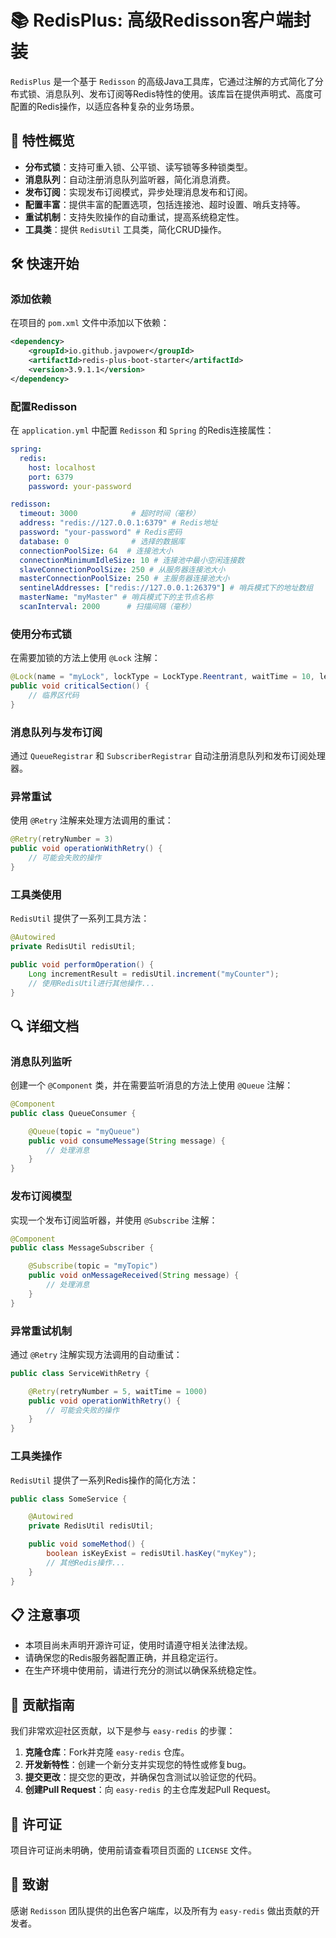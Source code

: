 
# 📚 RedisPlus: 高级Redisson客户端封装

`RedisPlus` 是一个基于 `Redisson` 的高级Java工具库，它通过注解的方式简化了分布式锁、消息队列、发布订阅等Redis特性的使用。该库旨在提供声明式、高度可配置的Redis操作，以适应各种复杂的业务场景。

## 🌈 特性概览

- **分布式锁**：支持可重入锁、公平锁、读写锁等多种锁类型。
- **消息队列**：自动注册消息队列监听器，简化消息消费。
- **发布订阅**：实现发布订阅模式，异步处理消息发布和订阅。
- **配置丰富**：提供丰富的配置选项，包括连接池、超时设置、哨兵支持等。
- **重试机制**：支持失败操作的自动重试，提高系统稳定性。
- **工具类**：提供 `RedisUtil` 工具类，简化CRUD操作。

## 🛠️ 快速开始

### 添加依赖

在项目的 `pom.xml` 文件中添加以下依赖：

```xml
<dependency>
    <groupId>io.github.javpower</groupId>
    <artifactId>redis-plus-boot-starter</artifactId>
    <version>3.9.1.1</version>
</dependency>
```

### 配置Redisson

在 `application.yml` 中配置 `Redisson` 和 `Spring` 的Redis连接属性：

```yaml
spring:
  redis:
    host: localhost
    port: 6379
    password: your-password

redisson:
  timeout: 3000            # 超时时间（毫秒）
  address: "redis://127.0.0.1:6379" # Redis地址
  password: "your-password" # Redis密码
  database: 0              # 选择的数据库
  connectionPoolSize: 64  # 连接池大小
  connectionMinimumIdleSize: 10 # 连接池中最小空闲连接数
  slaveConnectionPoolSize: 250 # 从服务器连接池大小
  masterConnectionPoolSize: 250 # 主服务器连接池大小
  sentinelAddresses: ["redis://127.0.0.1:26379"] # 哨兵模式下的地址数组
  masterName: "myMaster" # 哨兵模式下的主节点名称
  scanInterval: 2000      # 扫描间隔（毫秒）
```

### 使用分布式锁

在需要加锁的方法上使用 `@Lock` 注解：

```java
@Lock(name = "myLock", lockType = LockType.Reentrant, waitTime = 10, leaseTime = 300)
public void criticalSection() {
    // 临界区代码
}
```

### 消息队列与发布订阅

通过 `QueueRegistrar` 和 `SubscriberRegistrar` 自动注册消息队列和发布订阅处理器。

### 异常重试

使用 `@Retry` 注解来处理方法调用的重试：

```java
@Retry(retryNumber = 3)
public void operationWithRetry() {
    // 可能会失败的操作
}
```

### 工具类使用

`RedisUtil` 提供了一系列工具方法：

```java
@Autowired
private RedisUtil redisUtil;

public void performOperation() {
    Long incrementResult = redisUtil.increment("myCounter");
    // 使用RedisUtil进行其他操作...
}
```

## 🔍 详细文档

### 消息队列监听

创建一个 `@Component` 类，并在需要监听消息的方法上使用 `@Queue` 注解：

```java
@Component
public class QueueConsumer {

    @Queue(topic = "myQueue")
    public void consumeMessage(String message) {
        // 处理消息
    }
}
```

### 发布订阅模型

实现一个发布订阅监听器，并使用 `@Subscribe` 注解：

```java
@Component
public class MessageSubscriber {

    @Subscribe(topic = "myTopic")
    public void onMessageReceived(String message) {
        // 处理消息
    }
}
```

### 异常重试机制

通过 `@Retry` 注解实现方法调用的自动重试：

```java
public class ServiceWithRetry {

    @Retry(retryNumber = 5, waitTime = 1000)
    public void operationWithRetry() {
        // 可能会失败的操作
    }
}
```

### 工具类操作

`RedisUtil` 提供了一系列Redis操作的简化方法：

```java
public class SomeService {

    @Autowired
    private RedisUtil redisUtil;

    public void someMethod() {
        boolean isKeyExist = redisUtil.hasKey("myKey");
        // 其他Redis操作...
    }
}
```

## 📋 注意事项

- 本项目尚未声明开源许可证，使用时请遵守相关法律法规。
- 请确保您的Redis服务器配置正确，并且稳定运行。
- 在生产环境中使用前，请进行充分的测试以确保系统稳定性。

## 🤝 贡献指南

我们非常欢迎社区贡献，以下是参与 `easy-redis` 的步骤：

1. **克隆仓库**：Fork并克隆 `easy-redis` 仓库。
2. **开发新特性**：创建一个新分支并实现您的特性或修复bug。
3. **提交更改**：提交您的更改，并确保包含测试以验证您的代码。
4. **创建Pull Request**：向 `easy-redis` 的主仓库发起Pull Request。

## 📜 许可证

项目许可证尚未明确，使用前请查看项目页面的 `LICENSE` 文件。

## 🙏 致谢

感谢 `Redisson` 团队提供的出色客户端库，以及所有为 `easy-redis` 做出贡献的开发者。
